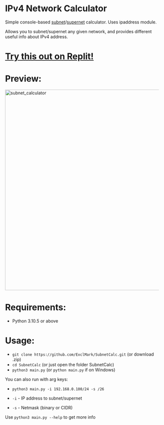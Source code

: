# IPv4 Network Calculator
Simple console-based [subnet](https://en.wikipedia.org/wiki/Subnet)/[supernet](https://en.wikipedia.org/wiki/Supernetwork) calculator. Uses ipaddress module.

Allows you to subnet/supernet any given network, and provides different useful info about IPv4 address.

# [Try this out on Replit!](https://replit.com/@ExclMark/SubnetCalc)

# Preview:
<img width="657" alt="subnet_calculator" src="https://github.com/ExclMark/SubnetCalc/assets/43936063/53b26801-cb8e-4857-890d-1b12c8fff7ef">

# Requirements:
- Python 3.10.5 or above

# Usage:
- `git clone https://github.com/ExclMark/SubnetCalc.git` (or download .zip)
- `cd SubnetCalc` (or just open the folder SubnetCalc)
- `python3 main.py` (or `python main.py` if on Windows)

You can also run with arg keys:
- `python3 main.py -i 192.168.0.100/24 -s /26`
  
- `-i` - IP address to subnet/supernet
- `-s` - Netmask (binary or CIDR)

Use `python3 main.py --help` to get more info
